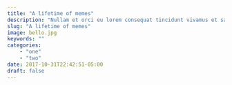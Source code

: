 ```yaml
---
title: "A lifetime of memes"
description: "Nullam et orci eu lorem consequat tincidunt vivamus et sagittis magna sed nunc rhoncus condimentum sem. In efficitur ligula tate urna. Maecenas massa sed magna lacinia magna pellentesque lorem ipsum dolor. Nullam et orci eu lorem consequat tincidunt. Vivamus et sagittis tempus."
slug: "A lifetime of memes"
image: bello.jpg
keywords: ""
categories: 
    - "one"
    - "two"
date: 2017-10-31T22:42:51-05:00
draft: false
---
```

